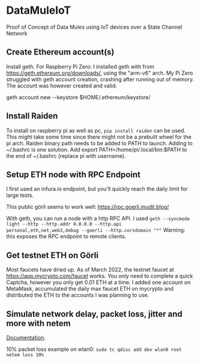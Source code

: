 # DataMuleIoT
Proof of Concept of Data Mules using IoT devices over a State Channel Network


## Create Ethereum account(s)
Install geth.
For Raspberry Pi Zero:
I installed geth with from https://geth.ethereum.org/downloads/, using the "arm-v6" arch.
My Pi Zero struggled with geth account creation, crashing after running out of memory. The account was however created and valid.

geth account new --keystore $HOME/.ethereum/keystore/

## Install Raiden
To install on raspberry pi as well as pc,
`pip install raiden` can be used. This might take some time since there might not be a prebuilt wheel for the pi arch. 
Raiden binary path needs to be added to PATH to launch. Adding to ~/.bashrc is one solution. Add export PATH=/home/pi/.local/bin:$PATH to the end of ~/.bashrc (replace pi with username).
 
## Setup ETH node with RPC Endpoint
I first used an infura.io endpoint, but you'll quickly reach the daily limit for large tests.

This public görli seems to work well: 
https://rpc.goerli.mudit.blog/

With geth, you can run a node with a http RPC API. I used `geth --syncmode light --http --http.addr 0.0.0.0 --http.api personal,eth,net,web3,debug --goerli --http.corsdomain "*"` Warning: this exposes the RPC endpoint to remote clients.

## Get testnet ETH on Görli
Most faucets have dried up. As of March 2022, the testnet faucet at https://app.mycrypto.com/faucet works. You only need to complete a quick Captcha, however you only get 0.01 ETH at a time. I added one account on MetaMask, accumulated the daily max faucet ETH on mycrypto and distributed the ETH to the accounts I was planning to use.

## Simulate network delay, packet loss, jitter and more with netem
[Documentation](https://man7.org/linux/man-pages/man8/tc-netem.8.html).

10% packet loss example on wlan0: `sudo tc qdisc add dev wlan0 root netem loss 10%`
